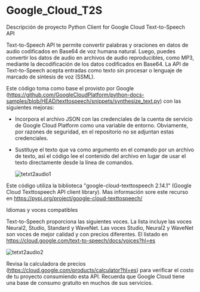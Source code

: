 # Google_Cloud_T2S

Descripción de proyecto
Python Client for Google Cloud Text-to-Speech API

Text-to-Speech API te permite convertir palabras y oraciones en datos de audio codificados en Base64 de voz humana natural. Luego, puedes convertir los datos de audio en archivos de audio reproducibles, como MP3, mediante la decodificación de los datos codificados en Base64. La API de Text-to-Speech acepta entradas como texto sin procesar o lenguaje de marcado de síntesis de voz (SSML).

Este código toma como base el provisto por Google (https://github.com/GoogleCloudPlatform/python-docs-samples/blob/HEAD/texttospeech/snippets/synthesize_text.py) con las siguientes mejoras:

- Incorpora el archivo JSON con las credenciales de la cuenta de servicio de Google Cloud Platform como una variable de entorno. Obviamente, por razones de seguridad, en el repositorio no se adjuntan estas credenciales.
- Sustituye el texto que va como argumento en el comando por un archivo de texto, asì el código lee el contenido del archivo en lugar de usar el texto directamente desde la línea de comandos.

  ![tetxt2audio1](https://github.com/user-attachments/assets/97efcd60-958d-4aca-afd9-124213a953a4)


Este código utiliza la biblioteca "google-cloud-texttospeech 2.14.1" (Google Cloud Texttospeech API client library). Mas información sore este recurso en https://pypi.org/project/google-cloud-texttospeech/

Idiomas y voces compatibles

Text-to-Speech proporciona las siguientes voces. La lista incluye las voces Neural2, Studio, Standard y WaveNet. Las voces Studio, Neural2 y WaveNet son voces de mejor calidad y con precios diferentes. El listado en https://cloud.google.com/text-to-speech/docs/voices?hl=es

![tetxt2audio2](https://github.com/user-attachments/assets/552b11e5-5612-4b90-8e08-817198d3b3a8)


Revisa la calculadora de precios (https://cloud.google.com/products/calculator?hl=es) para verificar el costo de tu proyecto consumiendo esta API. Recuerda que Google Cloud tiene una base de consumo gratuito en muchos de sus servicios.
